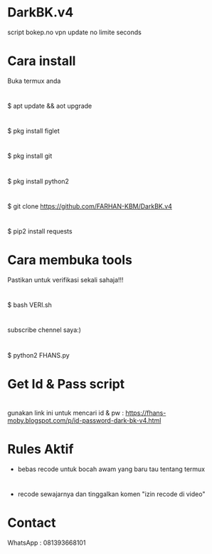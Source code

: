 # DarkBK.v4
script bokep.no vpn update no limite seconds

# Cara install

Buka termux anda
#
$ apt update && aot upgrade
#
$ pkg install figlet
#
$ pkg install git
#
$ pkg install python2
#
$ git clone https://github.com/FARHAN-KBM/DarkBK.v4
#
$ pip2 install requests

# Cara membuka tools
Pastikan untuk verifikasi sekali sahaja!!!
#
$ bash VERI.sh
#
subscribe chennel saya:)
#
$ python2 FHANS.py

# Get Id & Pass script
#
gunakan link ini untuk mencari id & pw :
https://fhans-moby.blogspot.com/p/id-password-dark-bk-v4.html

# Rules Aktif
- bebas recode untuk bocah awam yang baru tau tentang termux
#
- recode sewajarnya dan tinggalkan komen "izin recode di video" 

# Contact 
WhatsApp : 081393668101
